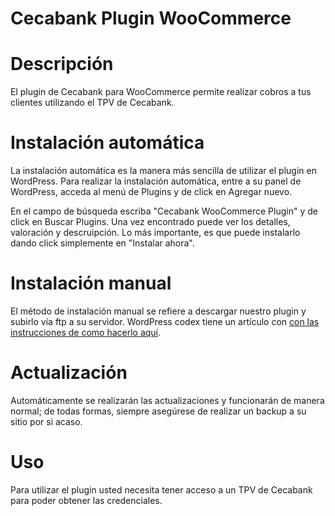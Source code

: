 # Cecabank Plugin WooCommerce


# Descripción

El plugin de Cecabank para WooCommerce permite realizar cobros a tus clientes utilizando el TPV de Cecabank.

# Instalación automática

La instalación automática es la manera más sencilla de utilizar el plugin en WordPress. Para realizar la instalación
automática, entre a su panel de WordPress, acceda al menú de Plugins y de click en Agregar nuevo.

En el campo de búsqueda escriba \"Cecabank WooCommerce Plugin\" y de click en Buscar Plugins. Una vez encontrado puede ver los detalles, valoración y
descruipción. Lo más importante, es que puede instalarlo dando click simplemente en \"Instalar ahora\".

# Instalación manual

El método de instalación manual se refiere a descargar nuestro plugin y subirlo vía ftp a su servidor. WordPress codex tiene un artículo con [con las instrucciones de como hacerlo aquí](http://codex.wordpress.org/Managing_Plugins#Manual_Plugin_Installation).

# Actualización

Automáticamente se realizarán las actualizaciones y funcionarán de manera normal; de todas formas, siempre asegúrese de realizar un backup a su sitio por si acaso.

# Uso

Para utilizar el plugin usted necesita tener acceso a un TPV de Cecabank para poder obtener las credenciales.
